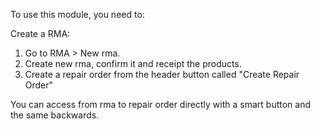 To use this module, you need to:

Create a RMA:

1.  Go to RMA \> New rma.
2.  Create new rma, confirm it and receipt the products.
3.  Create a repair order from the header button called "Create Repair
    Order"

You can access from rma to repair order directly with a
smart button and the same backwards.

